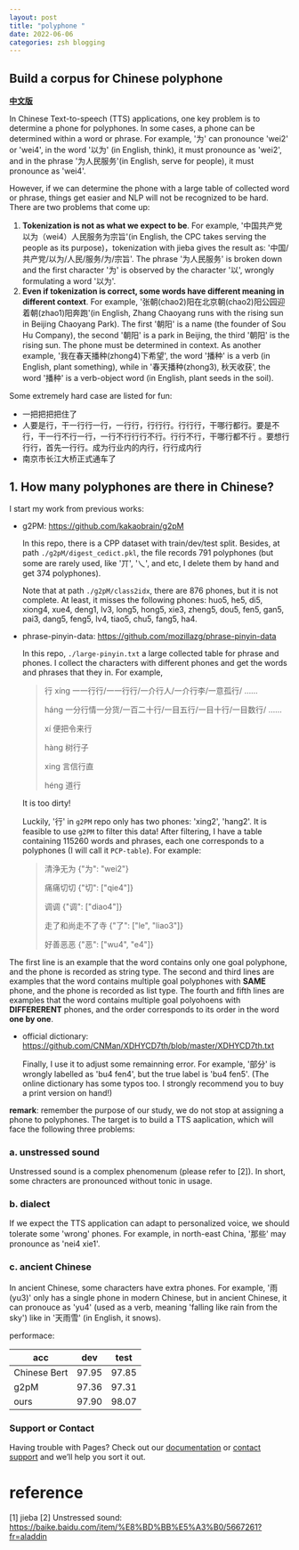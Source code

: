 ```yaml
---
layout: post
title: "polyphone "
date: 2022-06-06
categories: zsh blogging
---
```


## Build a corpus for Chinese polyphone 

**[中文版](https://newzsh.github.io/zsh/blogging/2022/06/06/polyphone_cn.html)**

In Chinese Text-to-speech (TTS) applications, one key problem is to determine a phone for polyphones. In some cases, a phone can be determined within a word or phrase. For example, '为' can pronounce 'wei2' or 'wei4', in the word '以为' (in English, think), it must pronounce as 'wei2', and in the phrase '为人民服务'(in English, serve for people), it must pronounce as 'wei4'.

However, if we can determine the phone with a large table of collected word or phrase, things get easier and NLP will not be recognized to be hard. There are two problems that come up:

1. **Tokenization is not as what we expect to be**. For example, '中国共产党以为（wei4）人民服务为宗旨'(in English, the CPC takes serving the people as its purpose)，tokenization with jieba gives the result as: '中国/共产党/以为/人民/服务/为/宗旨'. The phrase '为人民服务' is broken down and the first character '为' is observed by the character '以', wrongly formulating a word '以为'.
2. **Even if tokenization is correct, some words have different meaning in different context**. For example, '张朝(chao2)阳在北京朝(chao2)阳公园迎着朝(zhao1)阳奔跑'(in English, Zhang Chaoyang runs with the rising sun in Beijing Chaoyang Park). The first '朝阳' is a name (the founder of Sou Hu Company), the second '朝阳' is a park in Beijing, the third '朝阳' is the rising sun. The phone must be determined in context. As another example, '我在春天播种(zhong4)下希望', the word '播种' is a verb (in English, plant something), while in '春天播种(zhong3), 秋天收获', the word '播种' is a verb-object word (in English, plant seeds in the soil).

Some extremely hard case are listed for fun:

- 一把把把把住了
- 人要是行，干一行行一行，一行行，行行行。行行行，干哪行都行。要是不行，干一行不行一行，一行不行行行不行。行行不行，干哪行都不行 。要想行行行，首先一行行。成为行业内的内行，行行成内行
- 南京市长江大桥正式通车了


## 1. How many polyphones are there in Chinese?

I start my work from previous works:

- g2PM: https://github.com/kakaobrain/g2pM

  In this repo, there is a CPP dataset with train/dev/test split. Besides, at path `./g2pM/digest_cedict.pkl`, the file records 791 polyphones (but some are rarely used, like '丌', '乀', and etc, I delete them by hand and get 374 polyphones). 
  
  Note that at path `./g2pM/class2idx`, there are 876 phones, but it is not complete. At least, it misses the following phones: huo5, he5, di5, xiong4, xue4, deng1, lv3, long5, hong5, xie3, zheng5, dou5, fen5, gan5, pai3, dang5, feng5, lv4, tiao5, chu5, fang5, ha4.
  
- phrase-pinyin-data: https://github.com/mozillazg/phrase-pinyin-data

  In this repo, `./large-pinyin.txt` a large collected table for phrase and phones. I collect the characters with different phones and get the words and phrases that they in. For example, 
  
  > 行 xíng	一一行行/一一行行/一介行人/一介行李/一意孤行/ ……
  > 
	>   háng	一分行情一分货/一百二十行/一目五行/一目十行/一目数行/ ……
	>   
	>   xí	便把令来行
	>   
	>   hàng	树行子
	>   
	>   xing	言信行直
	>   
	>   héng	道行

  It is too dirty! 
  
  Luckily, '行' in `g2PM` repo only has two phones: 'xing2', 'hang2'. It is feasible to use `g2PM` to filter this data! After filtering, I have a table containing 115260 words and phrases, each one corresponds to a polyphones (I will call it `PCP-table`). For example:
  
  > 清浄无为	{"为": "wei2"}
  > 
  > 痛痛切切	{"切": \["qie4"\]}
  > 
  > 调调	{"调": \["diao4"\]}
  > 
  > 走了和尚走不了寺	{"了": \["le", "liao3"\]}
  > 
  > 好善恶恶	{"恶": \["wu4", "e4"\]}

The first line is an example that the word contains only one goal polyphone, and the phone is recorded as string type. The second and third lines are examples that the word contains multiple goal polyphones with **SAME** phone, and the phone is recorded as list type. The fourth and fifth lines are examples that the word contains multiple goal polyohoens with **DIFFERERENT** phones, and the order corresponds to its order in the word **one by one**.
  
- official dictionary: https://github.com/CNMan/XDHYCD7th/blob/master/XDHYCD7th.txt

  Finally, I use it to adjust some remainning error. For example, '部分' is wrongly labelled as 'bu4 fen4', but the true label is 'bu4 fen5'. (The online dictionary has some typos too. I strongly recommend you to buy a print version on hand!)
  
**remark**: remember the purpose of our study, we do not stop at assigning a phone to polyphones. The target is to build a TTS aaplication, which will face the following three problems:

### a. unstressed sound
Unstressed sound is a complex phenomenum (please refer to [2]). In short, some chracters are pronounced without tonic in usage.

### b. dialect
If we expect the TTS application can adapt to personalized voice, we should tolerate some 'wrong' phones. For example, in north-east China, '那些' may pronounce as 'nei4 xie1'.

### c. ancient Chinese
In ancient Chinese, some characters have extra phones. For example, '雨(yu3)' only has a single phone in modern Chinese, but in ancient Chinese, it can pronouce as 'yu4' (used as a verb, meaning 'falling like rain from the sky') like in '天雨雪' (in English, it snows).


performace:

|  acc   |  dev    | test  |
|  ----  | ----    | ----  |
| Chinese Bert	| 97.95 | 97.85 |
| g2pM   | 97.36	| 97.31 |
| ours   | 97.90  | 98.07 |

### Support or Contact

Having trouble with Pages? Check out our [documentation](https://docs.github.com/categories/github-pages-basics/) or [contact support](https://support.github.com/contact) and we’ll help you sort it out.


# reference
[1] jieba
[2] Unstressed sound: https://baike.baidu.com/item/%E8%BD%BB%E5%A3%B0/5667261?fr=aladdin
